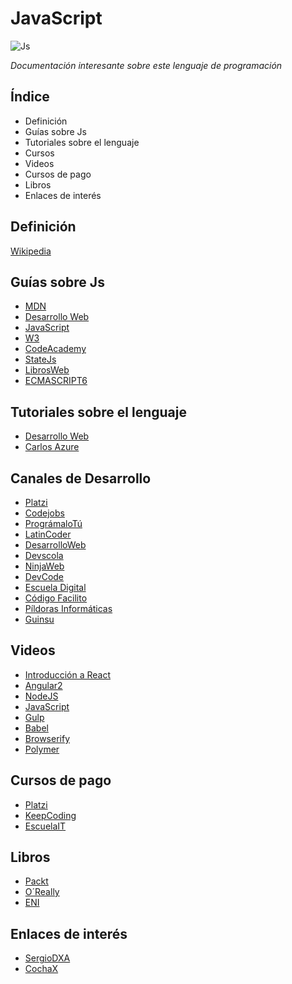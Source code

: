 # JavaScript

![Js](http://opensourceforu.com/wp-content/uploads/2016/10/JavaScript.jpg)

*Documentación interesante sobre este lenguaje de programación*

## Índice

* Definición
* Guías sobre Js
* Tutoriales sobre el lenguaje
* Cursos
* Videos
* Cursos de pago
* Libros
* Enlaces de interés

## Definición

[Wikipedia](https://es.wikipedia.org/wiki/JavaScript)

## Guías sobre Js

* [MDN](https://developer.mozilla.org/es/docs/Web/JavaScript)
* [Desarrollo Web](https://desarrolloweb.com/manuales/manual-javascript.html)
* [JavaScript](https://www.javascript.com/)
* [W3](https://www.w3schools.com/js/)
* [CodeAcademy](https://www.codecademy.com/es/tracks/javascript-traduccion-al-espanol-america-latina-clone)
* [StateJs](http://stateofjs.com/)
* [LibrosWeb](http://librosweb.es/libro/javascript/)
* [ECMASCRIPT6](https://sergiodxa.github.io/es6/)


## Tutoriales sobre el lenguaje

* [Desarrollo Web](https://desarrolloweb.com/javascript/)
* [Carlos Azure](https://carlosazaustre.es/blog/ejemplo-de-aplicacion-con-react-js-en-ecmascript-6/)

## Canales de Desarrollo
* [Platzi](https://www.youtube.com/user/mejorandolaweb/)
* [Codejobs](https://www.youtube.com/user/codejobs)
* [PrográmaloTú](https://www.youtube.com/channel/UCea-uCoYFkBD_Mmt9ZXoxUw)
* [LatinCoder](https://www.youtube.com/user/xymind)
* [DesarrolloWeb](https://www.youtube.com/user/desarrollowebcom)
* [Devscola](https://www.youtube.com/channel/UCfFeLBv3iYU8ZnVswlO022A/)
* [NinjaWeb](https://www.youtube.com/channel/UC2JEzJXqfoEQmXU-CfH_3JQ)
* [DevCode](https://www.youtube.com/user/DevCodela)
* [Escuela Digital](https://www.youtube.com/user/escueladigitalperu/featured)
* [Código Facilito](https://www.youtube.com/user/codigofacilito)
* [Píldoras Informáticas](https://www.youtube.com/channel/UCdulIs-x_xrRd1ezwJZR9ww)
* [Guinsu](https://www.youtube.com/user/GuinxuVideos)

## Videos

* [Introducción a React](https://www.youtube.com/watch?v=4gAAiOKOwio)
* [Angular2](https://www.youtube.com/watch?v=YVVjXpquzBE)
* [NodeJS](https://www.youtube.com/watch?v=fLZ3L9MIXAQ&list=PLf3Ulvd7b1B1V5MjYiv-j-_AuhOsrV4Hx)
* [JavaScript](https://www.youtube.com/watch?v=xnWtGNiG2lg&list=PLhSj3UTs2_yVC0iaCGf16glrrfXuiSd0G)
* [Gulp](https://www.youtube.com/watch?v=wNlEK8qrb0M&list=PLLnpHn493BHE2RsdyUNpbiVn-cfuV7Fos)
* [Babel](https://www.youtube.com/watch?v=bopDGwJFTv4)
* [Browserify](https://www.youtube.com/watch?v=CTAa8IcQh1U)
* [Polymer](https://www.youtube.com/watch?v=2cY2WEz4V24)

## Cursos de pago

* [Platzi](https://platzi.com/javascript/)
* [KeepCoding](https://keepcoding.io/es/tecnologia/javascript/)
* [EscuelaIT](https://escuela.it/category/frontend)

## Libros

* [Packt](https://www.packtpub.com/packt/bundles/ultimate-js)
* [O´Really](http://shop.oreilly.com/category/browse-subjects/web-development/javascript.do)
* [ENI](http://www.editions-eni.fr/developpement-d-applications/langages/javascript#!WithAjaxContent)

## Enlaces de interés

* [SergioDXA](https://github.com/sergiodxa/impresionante-javascript)
* [CochaX](https://github.com/sergiodxa/impresionante-javascript)



